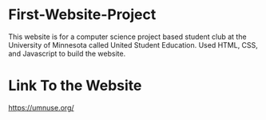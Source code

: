 # First-Website-Project
This website is for a computer science project based student club at the University of Minnesota called United Student Education. Used HTML, CSS, and Javascript to build the website.

# Link To the Website
https://umnuse.org/
